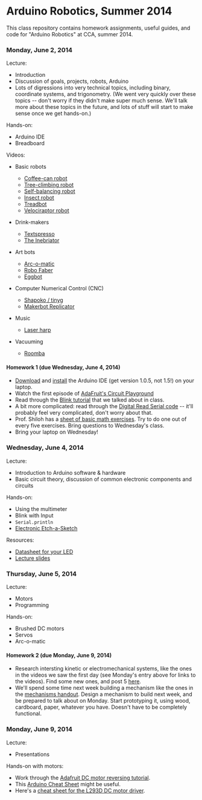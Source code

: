# Arduino Robotics, Summer 2014

This class repository contains homework assignments, useful guides, and code for "Arduino Robotics" at CCA, summer 2014.

### Monday, June 2, 2014

Lecture:
- Introduction
- Discussion of goals, projects, robots, Arduino
- Lots of digressions into very technical topics, including binary, coordinate systems, and trigonometry. (We went very quickly over these topics -- don't worry if they didn't make super much sense. We'll talk more about these topics in the future, and lots of stuff will start to make sense once we get hands-on.)

Hands-on:
- Arduino IDE
- Breadboard

Videos:
- Basic robots
    - [Coffee-can robot](http://www.youtube.com/watch?v=b0mIshBIbvI#t=24)
    - [Tree-climbing robot](http://www.youtube.com/watch?v=zkpH1BjD6Wc)
    - [Self-balancing robot](http://www.youtube.com/watch?v=Tw9Jr-SPL0Y)
    - [Insect robot](http://www.youtube.com/watch?v=tOsNXg2vAd4#t=120)
    - [Treadbot](http://www.youtube.com/watch?v=YblSltHDbIU)
    - [Velociraptor robot](http://www.youtube.com/watch?v=lPEg83vF_Tw)

- Drink-makers
    - [Textspresso](http://www.youtube.com/watch?v=kx9D74t7GD8#t=89)
    - [The Inebriator](http://www.youtube.com/watch?v=WqY7fchs7H0)

- Art bots
    - [Arc-o-matic](http://vimeo.com/57082262#at=130)
    - [Robo Faber](http://vimeo.com/78771257)
    - [Eggbot](https://www.youtube.com/watch?v=w4cdbV2oaEc)

- Computer Numerical Control (CNC)
    - [Shapoko / tinyg](http://www.youtube.com/watch?v=pCC1GXnYfFI#t=11)
    - [Makerbot Replicator](http://www.youtube.com/watch?v=NAbiAzYhTOQ)

- Music
    - [Laser harp](http://www.youtube.com/watch?v=sLVXmsbVwUs#t=20)

- Vacuuming
    - [Roomba](https://www.youtube.com/watch?v=0DNkbZvVYvc)


#### Homework 1 (due Wednesday, June 4, 2014)

- [Download](http://arduino.cc/en/Main/Software) and [install](http://arduino.cc/en/Guide/HomePage) the Arduino IDE (get version 1.0.5, not 1.5!) on your laptop.
- Watch the first episode of [AdaFruit's Circuit Playground](https://www.youtube.com/watch?v=exlRjDKHGRg)
- Read through the [Blink tutorial](http://arduino.cc/en/Tutorial/Blink) that we talked about in class.
- A bit more complicated: read through the [Digital Read Serial code](http://arduino.cc/en/Tutorial/DigitalReadSerial) -- it'll probably feel very complicated, don't worry about that.
- Prof. Shiloh has a [sheet of basic math exercises](http://teachmetomake.com/wordpress/wp-content/uploads/2012/09/basicMathExercises.pdf). Try to do one out of every five exercises. Bring questions to Wednesday's class.
- Bring your laptop on Wednesday!


### Wednesday, June 4, 2014

Lecture:
- Introduction to Arduino software & hardware
- Basic circuit theory, discussion of common electronic components and circuits

Hands-on:
- Using the multimeter
- Blink with Input
- `Serial.println`
- [Electronic Etch-a-Sketch](http://workshopweekend.net/arduino/projects/etch_a_sketch)

Resources:
- [Datasheet for your LED](http://www.jameco.com/Jameco/Products/ProdDS/2006730.pdf)
- [Lecture slides](arduino-intro.pdf)


### Thursday, June 5, 2014

Lecture:
- Motors
- Programming

Hands-on:
- Brushed DC motors
- Servos
- Arc-o-matic


#### Homework 2 (due Monday, June 9, 2014)

- Research intersting kinetic or electromechanical systems, like the ones in the videos we saw the first day (see Monday's entry above for links to the videos). Find some new ones, and post 5 [here](https://github.com/zamfi/cca-arduino-summer-2014/issues/1).
- We'll spend some time next week building a mechanism like the ones in the [mechanisms handout](machinations-mechanisms.pdf). Design a mechanism to build next week, and be prepared to talk about on Monday. Start prototyping it, using wood, cardboard, paper, whatever you have. Doesn't have to be completely functional.


### Monday, June 9, 2014

Lecture:
- Presentations

Hands-on with motors:
- Work through the [Adafruit DC motor reversing tutorial](https://learn.adafruit.com/adafruit-arduino-lesson-15-dc-motor-reversing/overview).
- This [Arduino Cheat Sheet](arduino-cheat-sheet.pdf) might be useful.
- Here's a [cheat sheet for the L293D DC motor driver](arduino-dc-motors-l293d.pdf).